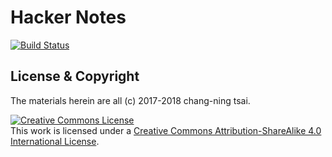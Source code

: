 # Hacker Notes

[![Build Status](https://travis-ci.org/crazyguitar/hacker-notes.svg?branch=master)](https://travis-ci.org/crazyguitar/hacker-notes)

## License & Copyright

The materials herein are all (c) 2017-2018 chang-ning tsai.

<a rel="license" href="http://creativecommons.org/licenses/by-sa/4.0/"><img alt="Creative Commons License" style="border-width:0" src="https://i.creativecommons.org/l/by-sa/4.0/88x31.png" /></a><br />This work is licensed under a <a rel="license" href="http://creativecommons.org/licenses/by-sa/4.0/">Creative Commons Attribution-ShareAlike 4.0 International License</a>.
